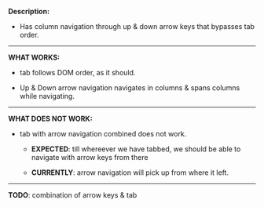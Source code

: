 **Description:**
 - Has column navigation through up & down arrow keys that bypasses tab order.
---
**WHAT WORKS:**

- tab follows DOM order, as it should.

- Up & Down arrow navigation navigates in columns & spans columns while navigating.
---

**WHAT DOES NOT WORK:**

- tab with arrow navigation combined does not work.

  - **EXPECTED**: till whereever we have tabbed, we should be able to navigate with arrow keys from there

  - **CURRENTLY**: arrow navigation will pick up from where it left.

---

**TODO**: combination of arrow keys & tab
